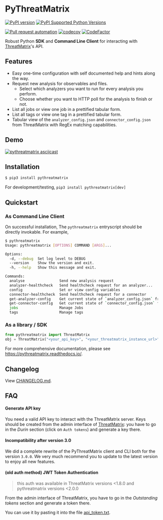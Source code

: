 # PyThreatMatrix

[![PyPI version](https://badge.fury.io/py/pythreatmatrix.svg)](https://badge.fury.io/py/pythreatmatrix)
[![PyPI Supported Python Versions](https://img.shields.io/pypi/pyversions/pythreatmatrix.svg)](https://pypi.python.org/pypi/pythreatmatrix/)

[![Pull request automation](https://github.com/khulnasoft/pythreatmatrix/actions/workflows/pull_request_automation.yml/badge.svg)](https://github.com/khulnasoft/pythreatmatrix/actions/workflows/pull_request_automation.yml)
[![codecov](https://codecov.io/gh/khulnasoft/pythreatmatrix/branch/master/graph/badge.svg?token=JF62UMZ0U6)](https://codecov.io/gh/khulnasoft/pythreatmatrix)
[![CodeFactor](https://www.codefactor.io/repository/github/khulnasoft/pythreatmatrix/badge)](https://www.codefactor.io/repository/github/khulnasoft/pythreatmatrix)

Robust Python **SDK** and **Command Line Client** for interacting with [ThreatMatrix](https://github.com/khulnasoft/ThreatMatrix)'s API.

## Features

- Easy one-time configuration with self documented help and hints along the way.
- Request new analysis for observables and files.
  - Select which analyzers you want to run for every analysis you perform.
  - Choose whether you want to HTTP poll for the analysis to finish or not.
- List all jobs or view one job in a prettified tabular form.
- List all tags or view one tag in a prettified tabular form.
- Tabular view of the `analyzer_config.json` and `connector_config.json` from ThreatMatrix with RegEx matching capabilities.

## Demo

[![pythreatmatrix asciicast](https://asciinema.org/a/z7L93lsIzOQ0Scve7hMl30mJJ.svg)](https://asciinema.org/a/z7L93lsIzOQ0Scve7hMl30mJJ?t=5)

## Installation

```bash
$ pip3 install pythreatmatrix
```

For development/testing, `pip3 install pythreatmatrix[dev]`

## Quickstart

### As Command Line Client

On successful installation, The `pythreatmatrix` entryscript should be directly invokable. For example,

```bash
$ pythreatmatrix
Usage: pythreatmatrix [OPTIONS] COMMAND [ARGS]...

Options:
  -d, --debug  Set log level to DEBUG
  --version    Show the version and exit.
  -h, --help   Show this message and exit.

Commands:
  analyse                Send new analysis request
  analyzer-healthcheck   Send healthcheck request for an analyzer...
  config                 Set or view config variables
  connector-healthcheck  Send healthcheck request for a connector
  get-analyzer-config    Get current state of `analyzer_config.json` from...
  get-connector-config   Get current state of `connector_config.json` from...
  jobs                   Manage Jobs
  tags                   Manage tags
```

### As a library / SDK

```python
from pythreatmatrix import ThreatMatrix
obj = ThreatMatrix("<your_api_key>", "<your_threatmatrix_instance_url>", "optional<path_to_pem_file>", "optional<proxies>")
```

For more comprehensive documentation, please see https://pythreatmatrix.readthedocs.io/.

## Changelog

View [CHANGELOG.md](https://github.com/khulnasoft/pythreatmatrix/blob/master/.github/CHANGELOG.md).

## FAQ

#### Generate API key

You need a valid API key to interact with the ThreatMatrix server.
Keys should be created from the admin interface of [ThreatMatrix](https://github.com/khulnasoft/threatmatrix): you have to go in the _Durin_ section (click on `Auth tokens`) and generate a key there.

#### Incompatibility after version 3.0

We did a complete rewrite of the PyThreatMatrix client and CLI both for the version `3.0.0`. We very much recommend you to update to the latest version to enjoy all new features.

#### (old auth method) JWT Token Authentication

> this auth was available in ThreatMatrix versions <1.8.0 and pythreatmatrix versions <2.0.0

From the admin interface of ThreatMatrix, you have to go in the _Outstanding tokens_ section and generate a token there.

You can use it by pasting it into the file [api_token.txt](api_token.txt).

